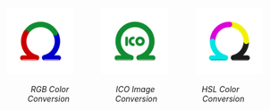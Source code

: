 
<br>

<div align = center>

[<img
    width = 120
    src = 'https://raw.githubusercontent.com/OmegaTools/RGB/main/Assets/Logo.png'
/>][ICO]                   
[<img
    width = 120
    src = 'https://raw.githubusercontent.com/OmegaTools/ICO/main/Assets/Logo.png'
/>][RGB]                   
[<img
    width = 120
    src = 'https://raw.githubusercontent.com/OmegaTools/HSL/main/Assets/Logo.png'
/>][HSL]

*RGB Color*                        *ICO Image*                        *HSL Color*<br>
 *Conversion*                        *Conversion*                         *Conversion*

</div>

<br>


<!----------------------------------------------------------------------------->

[ICO]: https://github.com/OmegaTools/ICO
[RGB]: https://github.com/OmegaTools/RGB
[HSL]: https://github.com/OmegaTools/HSL
